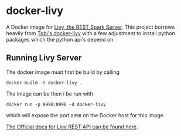 # docker-livy

A Docker image for [Livy, the REST Spark Server](https://github.com/cloudera/livy). This project borrows heavily from [Tobi's docker-livy](https://github.com/tobilg/docker-livy) with a few adjustment to install python packages which the python api's depend on.

## Running Livy Server 

The docker image must first be build by calling 

`docker build -t docker-livy .`

The image can be then i be run with 

`docker run -p 8998:8998 -d docker-livy`

which will expose the port `8998` on the Docker host for this image.


[The Official docs for Livy REST API can be found here](https://github.com/cloudera/livy#rest-api). 
